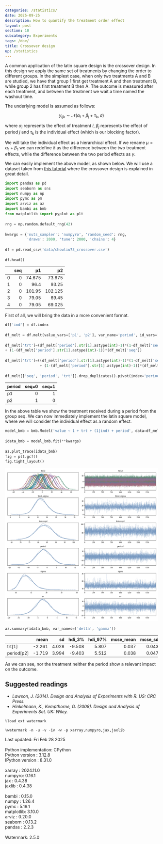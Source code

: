 ```yaml
---
categories: /statistics/
date: 2025-09-25
description: How to quantify the treatment order effect
layout: post
section: 10
subcategory: Experiments
tags: /doe/
title: Crossover design
up: /statistics
---
```





A common application of the latin square design is the crossover design.
In this design we apply the same set of treatments by changing the order
to different groups.
In the simplest case, when only two treatments A and B are studied,
we have that group 1 first get treatment A and then treatment B,
while group 2 has first treatment B then A.
The outcome is measured after each treatment, and between the treatment
we wait a time named the washout time.

The underlying model is assumed as follows:

$$
y_{ijk} \sim \mathcal{N}( \alpha_i + \beta_j + \tau_k, \sigma)
$$

where $\alpha_i$ represents the effect of treatment $i$,
$\beta_j$ represents the effect of period $j$ and
$\tau_k$ is the individual effect (which is our blocking factor).

We will take the individual effect as a hierarchical effect.
If we rename $\mu = \alpha_1 + \beta_1$
we can redefine $\delta$ as the difference between the two treatment
effects, while the difference between the two period effects as $\gamma$.

We can easily implement the above model, as shown below.
We will use a dataset taken from
[this tutorial](https://www.ncss.com/wp-content/themes/ncss/pdf/Procedures/NCSS/Analysis_of_2x2_Cross-Over_Designs_using_T-Tests_for_Superiority_by_a_Margin.pdf)
where the crossover design is explained in great detail.

```python
import pandas as pd
import seaborn as sns
import numpy as np
import pymc as pm
import arviz as az
import bambi as bmb
from matplotlib import pyplot as plt

rng = np.random.default_rng(42)

kwargs = {'nuts_sampler': 'numpyro', 'random_seed': rng,
          'draws': 2000, 'tune': 2000, 'chains': 4}

df = pd.read_csv('data/chowliu73_crossover.csv')

df.head()
```

|    |   seq |      p1 |      p2 |
|---:|------:|--------:|--------:|
|  0 |     0 |  74.675 |  73.675 |
|  1 |     0 |  96.4   |  93.25  |
|  2 |     0 | 101.95  | 102.125 |
|  3 |     0 |  79.05  |  69.45  |
|  4 |     0 |  79.05  |  69.025 |


First of all, we will bring the data in a more convenient format.

```python
df['ind'] = df.index

df_melt = df.melt(value_vars=['p1', 'p2'], var_name='period', id_vars=['ind', 'seq'])

df_melt['trt']=(df_melt['period'].str[1].astype(int)-1)*(1-df_melt['seq']) 
+ (1-(df_melt['period'].str[1].astype(int)-1))*(df_melt['seq'])

df_melt['trt']=((df_melt['period'].str[1].astype(int)-1)*(1-df_melt['seq']) 
                + (1-(df_melt['period'].str[1].astype(int)-1))*(df_melt['seq']))

df_melt[['seq', 'period', 'trt']].drop_duplicates().pivot(index='period', columns='seq', values='trt')

```

| period   | seq=0 | seq=1 |
|:---------|------:|------:|
| p1       |     0 |     1 |
| p2       |     1 |     0 |

In the above table we show the treatment received during a period from the group
seq.
We can now immediately implement the latin square model, where we will
consider the individual effect as a random effect.

```python
model_bmb = bmb.Model('value ~ 1 + trt + (1|ind) + period', data=df_melt, categorical=['ind', 'trt', 'period'])

idata_bmb = model_bmb.fit(**kwargs)

az.plot_trace(idata_bmb)
fig = plt.gcf()
fig.tight_layout()
```

![The trace of the above model](/docs/assets/images/statistics/crossover_design/trace.webp)

```python
az.summary(idata_bmb, var_names=['delta', 'gamma'])
```

|            |   mean |    sd |   hdi_3% |   hdi_97% |   mcse_mean |   mcse_sd |   ess_bulk |   ess_tail |   r_hat |
|:-----------|-------:|------:|---------:|----------:|------------:|----------:|-----------:|-----------:|--------:|
| trt[1]     | -2.261 | 4.028 |   -9.508 |     5.807 |       0.037 |     0.043 |      12080 |       5873 |       1 |
| period[p2] | -1.719 | 3.994 |   -9.403 |     5.512 |       0.038 |     0.047 |      11223 |       5599 |       1 |

As we can see, nor the treatment neither the period show a relevant impact on the outcome.

## Suggested readings
- <cite>Lawson, J. (2014). Design and Analysis of Experiments with R. US: CRC Press.</cite>
- <cite>Hinkelmann, K., Kempthorne, O. (2008). Design and Analysis of Experiments Set. UK: Wiley.</cite>

```python
%load_ext watermark
```

```python
%watermark -n -u -v -iv -w -p xarray,numpyro,jax,jaxlib
```

<div class="code">
Last updated: Fri Feb 28 2025
<br>

<br>
Python implementation: CPython
<br>
Python version       : 3.12.8
<br>
IPython version      : 8.31.0
<br>

<br>
xarray : 2024.11.0
<br>
numpyro: 0.16.1
<br>
jax    : 0.4.38
<br>
jaxlib : 0.4.38
<br>

<br>
bambi     : 0.15.0
<br>
numpy     : 1.26.4
<br>
pymc      : 5.19.1
<br>
matplotlib: 3.10.0
<br>
arviz     : 0.20.0
<br>
seaborn   : 0.13.2
<br>
pandas    : 2.2.3
<br>

<br>
Watermark: 2.5.0
<br>
</div>